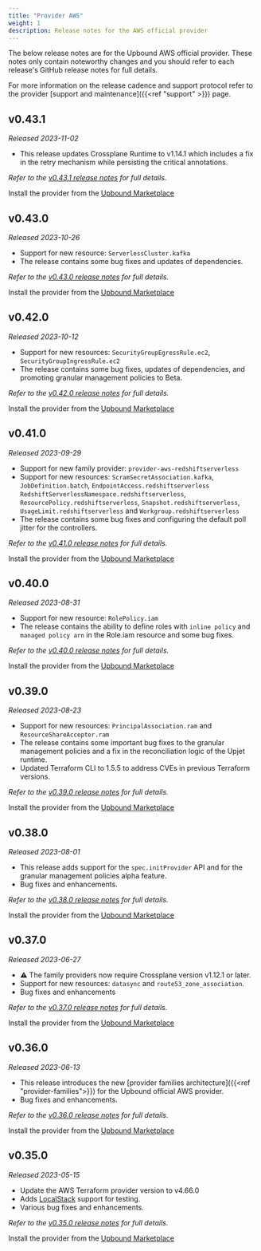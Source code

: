 ```yaml
---
title: "Provider AWS"
weight: 1
description: Release notes for the AWS official provider
---
```


The below release notes are for the Upbound AWS official provider. These notes
only contain noteworthy changes and you should refer to each release's GitHub
release notes for full details.

For more information on the release cadence and support protocol refer to the
provider [support and maintenance]({{<ref "support" >}}) page.

<!-- vale Google.Headings = NO -->

## v0.43.1

_Released 2023-11-02_

* This release updates Crossplane Runtime to v1.14.1 which includes a fix in the retry mechanism while persisting the critical annotations.

_Refer to the [v0.43.1 release notes](https://github.com/upbound/provider-aws/releases/tag/v0.43.1) for full details._

Install the provider from the [Upbound Marketplace](https://marketplace.upbound.io/providers/upbound/provider-family-aws/v0.43.1)

## v0.43.0

_Released 2023-10-26_

* Support for new resource: `ServerlessCluster.kafka`
* The release contains some bug fixes and updates of dependencies.

_Refer to the [v0.43.0 release notes](https://github.com/upbound/provider-aws/releases/tag/v0.43.0) for full details._

Install the provider from the [Upbound Marketplace](https://marketplace.upbound.io/providers/upbound/provider-family-aws/v0.43.0)

## v0.42.0

_Released 2023-10-12_

* Support for new resources: `SecurityGroupEgressRule.ec2`, `SecurityGroupIngressRule.ec2`
* The release contains some bug fixes, updates of dependencies, and promoting granular management policies to Beta.

_Refer to the [v0.42.0 release notes](https://github.com/upbound/provider-aws/releases/tag/v0.42.0) for full details._

Install the provider from the [Upbound Marketplace](https://marketplace.upbound.io/providers/upbound/provider-family-aws/v0.42.0)

## v0.41.0

_Released 2023-09-29_

* Support for new family provider: `provider-aws-redshiftserverless`
* Support for new resources: `ScramSecretAssociation.kafka`, `JobDefinition.batch`, `EndpointAccess.redshiftserverless`
`RedshiftServerlessNamespace.redshiftserverless`, `ResourcePolicy.redshiftserverless`,
`Snapshot.redshiftserverless`, `UsageLimit.redshiftserverless` and `Workgroup.redshiftserverless`
* The release contains some bug fixes and configuring the default poll jitter for the controllers.

_Refer to the [v0.41.0 release notes](https://github.com/upbound/provider-aws/releases/tag/v0.41.0) for full details._

Install the provider from the [Upbound Marketplace](https://marketplace.upbound.io/providers/upbound/provider-family-aws/v0.41.0)

## v0.40.0

_Released 2023-08-31_

* Support for new resource: `RolePolicy.iam`
* The release contains the ability to define roles with `inline policy` 
and `managed policy arn` in the Role.iam resource and some bug fixes.

_Refer to the [v0.40.0 release notes](https://github.com/upbound/provider-aws/releases/tag/v0.40.0) for full details._

Install the provider from the [Upbound Marketplace](https://marketplace.upbound.io/providers/upbound/provider-family-aws/v0.40.0)

## v0.39.0

_Released 2023-08-23_

* Support for new resources: `PrincipalAssociation.ram` and `ResourceShareAccepter.ram`
* The release contains some important bug fixes to the granular
management policies and a fix in the reconciliation logic of the Upjet runtime.
* Updated Terraform CLI to 1.5.5 to address CVEs in previous Terraform versions.

_Refer to the [v0.39.0 release notes](https://github.com/upbound/provider-aws/releases/tag/v0.39.0) for full details._

Install the provider from the [Upbound Marketplace](https://marketplace.upbound.io/providers/upbound/provider-family-aws/v0.39.0)

## v0.38.0

_Released 2023-08-01_

* This release adds support for the `spec.initProvider` API and for the granular management
policies alpha feature.
* Bug fixes and enhancements.

_Refer to the [v0.38.0 release notes](https://github.com/upbound/provider-aws/releases/tag/v0.38.0) for full details._

Install the provider from the [Upbound Marketplace](https://marketplace.upbound.io/providers/upbound/provider-family-aws/v0.38.0)

## v0.37.0

_Released 2023-06-27_

* ⚠️ The family providers now require Crossplane version v1.12.1 or later.
* Support for new resources: `datasync` and `route53_zone_association`.
* Bug fixes and enhancements

_Refer to the [v0.37.0 release notes](https://github.com/upbound/provider-aws/releases/tag/v0.37.0) for full details._

Install the provider from the [Upbound Marketplace](https://marketplace.upbound.io/providers/upbound/provider-family-aws/v0.37.0)

## v0.36.0

_Released 2023-06-13_

* This release introduces the new [provider families architecture]({{<ref "provider-families">}}) for
the Upbound official AWS provider.
* Bug fixes and enhancements.

_Refer to the [v0.36.0 release notes](https://github.com/upbound/provider-aws/releases/tag/v0.36.0) for full details._

Install the provider from the [Upbound Marketplace](https://marketplace.upbound.io/providers/upbound/provider-family-aws/v0.36.0)

## v0.35.0

_Released 2023-05-15_

* Update the AWS Terraform provider version to v4.66.0
* Adds [LocalStack](https://localstack.cloud/) support for testing.
* Various bug fixes and enhancements.

_Refer to the [v0.35.0 release notes](https://github.com/upbound/provider-aws/releases/tag/v0.35.0) for full details._

Install the provider from the [Upbound Marketplace](https://marketplace.upbound.io/providers/upbound/provider-family-aws/v0.35.0)

<!-- vale Google.Headings = YES -->